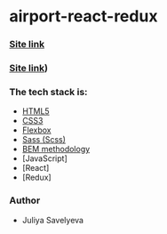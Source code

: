 # airport-react-redux

### [Site link](https://cocky-visvesvaraya-dff6a8.netlify.app)
### [Site link](https://github.com/JuliyaSavelyeva/airport-react-redux))

### The tech stack is:

- [HTML5](https://en.wikipedia.org/wiki/HTML5)
- [CSS3](https://en.wikipedia.org/wiki/Cascading_Style_Sheets)
- [Flexbox](https://en.wikipedia.org/wiki/CSS_Flexible_Box_Layout)
- [Sass (Scss)](https://sass-lang.com/)
- [BEM methodology](https://en.bem.info/methodology/)
- [JavaScript]
- [React]
- [Redux]

### Author

- Juliya Savelyeva

